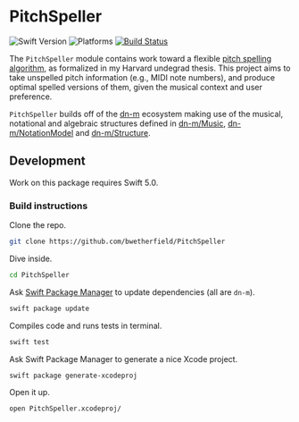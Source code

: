 # PitchSpeller

![Swift Version](https://img.shields.io/badge/Swift-5.0-orange.svg)
![Platforms](https://img.shields.io/badge/platform-macOS-lightgrey.svg)
[![Build Status](https://travis-ci.org/bwetherfield/PitchSpeller.svg?branch=master)](https://travis-ci.org/bwetherfield/PitchSpeller)

The `PitchSpeller` module contains work toward a flexible [pitch spelling algorithm](https://github.com/dn-m/NotationModel/tree/master/Sources/SpelledPitch/PitchSpeller/Wetherfield), as formalized in my Harvard undegrad thesis. This project aims to take unspelled pitch information (e.g., MIDI note numbers), and produce optimal spelled versions of them, given the musical context and user preference.

`PitchSpeller` builds off of the [dn-m](https://github.com/dn-m/) ecosystem making use of the musical, notational and algebraic structures defined in [dn-m/Music](https://github.com/dn-m/Music), [dn-m/NotationModel](https://github.com/dn-m/NotationModel) and [dn-m/Structure](https://github.com/dn-m/Structure).

## Development

Work on this package requires Swift 5.0.

### Build instructions

Clone the repo.

```Bash
git clone https://github.com/bwetherfield/PitchSpeller
```

Dive inside.

```Bash
cd PitchSpeller
```

Ask [Swift Package Manager](https://swift.org/package-manager/) to update dependencies (all are `dn-m`).

```Bash
swift package update
```

Compiles code and runs tests in terminal.

```Bash
swift test
```

Ask Swift Package Manager to generate a nice Xcode project.

```Bash
swift package generate-xcodeproj
```

Open it up.

```Bash
open PitchSpeller.xcodeproj/
```
